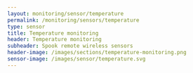 ```yaml
---
layout: monitoring/sensor/temperature
permalink: /monitoring/sensors/temperature
type: sensor
title: Temperature monitoring
header: Temperature monitoring
subheader: Spook remote wireless sensors
header-image: /images/sections/temperature-monitoring.png
sensor-image: /images/sensor/temperature.svg
---
```

